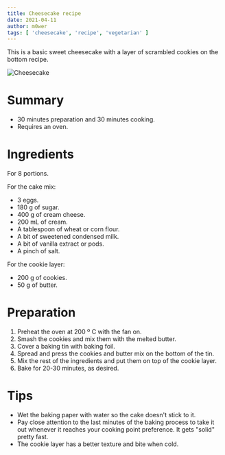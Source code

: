 ```yaml
---
title: Cheesecake recipe
date: 2021-04-11
author: m0wer
tags: [ 'cheesecake', 'recipe', 'vegetarian' ]
---
```


This is a basic sweet cheesecake with a layer of scrambled cookies on the
bottom recipe.

![Cheesecake](cheesecake.jpg)

# Summary

* 30 minutes preparation and 30 minutes cooking.
* Requires an oven.

# Ingredients

For 8 portions.

For the cake mix:

* 3 eggs.
* 180 g of sugar.
* 400 g of cream cheese.
* 200 mL of cream.
* A tablespoon of wheat or corn flour.
* A bit of sweetened condensed milk.
* A bit of vanilla extract or pods.
* A pinch of salt.

For the cookie layer:

* 200 g of cookies.
* 50 g of butter.

# Preparation

1. Preheat the oven at 200 º C with the fan on.
1. Smash the cookies and mix them with the melted butter.
1. Cover a baking tin with baking foil.
1. Spread and press the cookies and butter mix on the bottom of the tin.
1. Mix the rest of the ingredients and put them on top of the cookie layer.
1. Bake for 20-30 minutes, as desired.

# Tips

* Wet the baking paper with water so the cake doesn't stick to it.
* Pay close attention to the last minutes of the baking process to take it out
  whenever it reaches your cooking point preference. It gets "solid" pretty
  fast.
* The cookie layer has a better texture and bite when cold.

